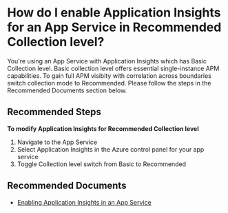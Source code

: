 <properties 
    pageTitle="How do I enable Application Insights for an App Service in Recommended Collection level?"
    description="Explain the current state of App Services integration"
    service="microsoft.insights"
    resource="components"
    authors="rajkumar-rangaraj"
    ms.author="rajrang"
    articleId="diagnostic_insights_appservice_basic_collection"
    displayOrder=""
    selfHelpType="diagnoseandsolve"
    cloudEnvironments="public"
    productPesIds="15693" 
 />
 
# How do I enable Application Insights for an App Service in Recommended Collection level?

You're using an App Service with Application Insights which has Basic Collection level. Basic collection level offers essential single-instance APM capabilities. To gain full APM visibity with correlation across boundaries switch collection mode to Recommended. Please follow the steps in the Recommended Documents section below.<br>

## **Recommended Steps**

**To modify Application Insights for Recommended Collection level**<br>

1. Navigate to the App Service
2. Select Application Insights in the Azure control panel for your app service
3. Toggle Collection level switch from Basic to Recommended

## **Recommended Documents**

* [Enabling Application Insights in an App Service](https://docs.microsoft.com/azure/azure-monitor/app/azure-web-apps)<br>
